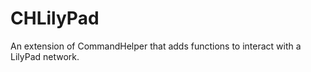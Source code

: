 CHLilyPad
=========
An extension of CommandHelper that adds functions to interact with a LilyPad network.